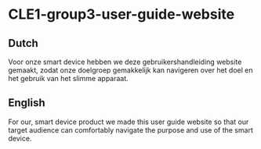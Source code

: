 # CLE1-group3-user-guide-website

## Dutch
Voor onze smart device hebben we deze gebruikershandleiding website gemaakt, zodat onze doelgroep gemakkelijk kan navigeren over het doel en het gebruik van het slimme apparaat.



## English
For our, smart device product we made this user guide website so that our target audience can comfortably navigate the purpose and use of the smart device.
